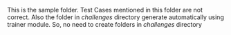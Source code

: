This is the sample folder. Test Cases mentioned in this folder are not correct. Also the folder in *challenges* directory generate automatically using trainer module. So, no need to create folders in *challenges* directory
